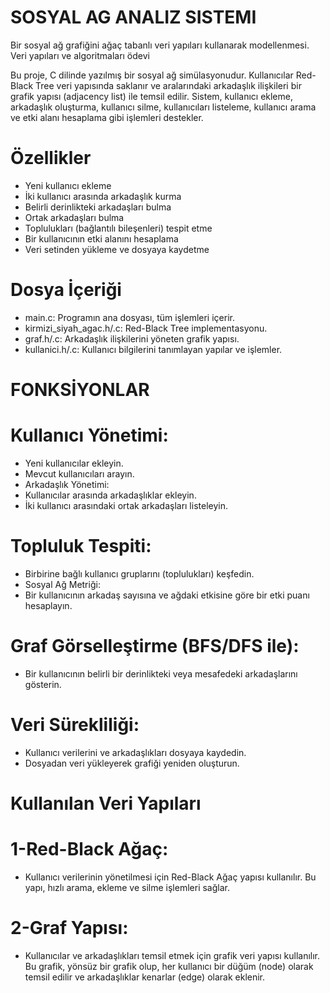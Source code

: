 # SOSYAL AG ANALIZ SISTEMI
 Bir sosyal ağ grafiğini ağaç tabanlı veri yapıları kullanarak modellenmesi. Veri yapıları ve algoritmaları ödevi

Bu proje, C dilinde yazılmış bir sosyal ağ simülasyonudur. Kullanıcılar Red-Black Tree veri yapısında saklanır ve aralarındaki arkadaşlık ilişkileri bir grafik yapısı (adjacency list) ile temsil edilir. Sistem, kullanıcı ekleme, arkadaşlık oluşturma, kullanıcı silme, kullanıcıları listeleme, kullanıcı arama ve etki alanı hesaplama gibi işlemleri destekler.

# Özellikler
* Yeni kullanıcı ekleme
* İki kullanıcı arasında arkadaşlık kurma
* Belirli derinlikteki arkadaşları bulma
* Ortak arkadaşları bulma
* Toplulukları (bağlantılı bileşenleri) tespit etme
* Bir kullanıcının etki alanını hesaplama 
* Veri setinden yükleme ve dosyaya kaydetme

# Dosya İçeriği
* main.c: Programın ana dosyası, tüm işlemleri içerir.
* kirmizi_siyah_agac.h/.c: Red-Black Tree implementasyonu.
* graf.h/.c: Arkadaşlık ilişkilerini yöneten grafik yapısı.
* kullanici.h/.c: Kullanıcı bilgilerini tanımlayan yapılar ve işlemler.

# FONKSİYONLAR
# Kullanıcı Yönetimi:
* Yeni kullanıcılar ekleyin.
* Mevcut kullanıcıları arayın.
* Arkadaşlık Yönetimi:
* Kullanıcılar arasında arkadaşlıklar ekleyin.
* İki kullanıcı arasındaki ortak arkadaşları listeleyin.

# Topluluk Tespiti:
* Birbirine bağlı kullanıcı gruplarını (toplulukları) keşfedin.
* Sosyal Ağ Metriği:
* Bir kullanıcının arkadaş sayısına ve ağdaki etkisine göre bir etki puanı hesaplayın.

# Graf Görselleştirme (BFS/DFS ile):
* Bir kullanıcının belirli bir derinlikteki veya mesafedeki arkadaşlarını gösterin.

# Veri Sürekliliği:
* Kullanıcı verilerini ve arkadaşlıkları dosyaya kaydedin.
* Dosyadan veri yükleyerek grafiği yeniden oluşturun.


 # Kullanılan Veri Yapıları
# 1-Red-Black Ağaç:
* Kullanıcı verilerinin yönetilmesi için Red-Black Ağaç yapısı kullanılır. Bu yapı, hızlı arama, ekleme ve silme işlemleri sağlar.

# 2-Graf Yapısı:
* Kullanıcılar ve arkadaşlıkları temsil etmek için grafik veri yapısı kullanılır. Bu grafik, yönsüz bir grafik olup, her kullanıcı bir düğüm (node) olarak temsil edilir ve arkadaşlıklar kenarlar (edge) olarak eklenir.  
